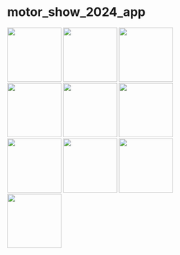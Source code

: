 # motor_show_2024_app

<img width="125px" src="https://github.com/pitipongchanplaeng/MotorShow2024/assets/165863965/ff924736-c657-43da-b4eb-342835dfaf61">
<img width="125px" src="https://github.com/pitipongchanplaeng/MotorShow2024/assets/165863965/64052ce3-840c-41be-9fb1-a939351c653e">
<img width="125px" src="https://github.com/pitipongchanplaeng/MotorShow2024/assets/165863965/1ef70933-5cd2-4aa4-946a-675c8b3ac18e">
<img width="125px" src="https://github.com/pitipongchanplaeng/MotorShow2024/assets/165863965/5cee723f-8a9a-4f6b-a935-77f96e1dad00">
<img width="125px" src="https://github.com/pitipongchanplaeng/MotorShow2024/assets/165863965/99b8c2eb-5282-40aa-a4de-ef29e9fd95d4">
<img width="125px" src="https://github.com/pitipongchanplaeng/MotorShow2024/assets/165863965/f53b9f36-0c13-485d-ac54-0f1b479f8953">
<img width="125px" src="https://github.com/pitipongchanplaeng/MotorShow2024/assets/165863965/816cdb2f-c594-46a4-b99a-d4e676a67c34">
<img width="125px" src="https://github.com/pitipongchanplaeng/MotorShow2024/assets/165863965/f0fbd2e2-cc1f-4db3-a697-00aa51686c69">
<img width="125px" src="https://github.com/pitipongchanplaeng/MotorShow2024/assets/165863965/f8109ee3-bf4f-46e3-85af-588b8dc9d02b">
<img width="125px" src="https://github.com/pitipongchanplaeng/MotorShow2024/assets/165863965/3e02f508-de34-4377-be5f-04508ea9483b">

